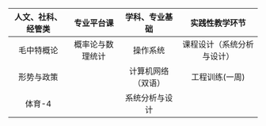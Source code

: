 | 人文、社科、经管类 |    专业平台课    |   学科、专业基础   |       实践性教学环节       |
| :----------------: | :--------------: | :----------------: | :------------------------: |
|     毛中特概论     | 概率论与数理统计 |      操作系统      | 课程设计（系统分析与设计） |
|     形势与政策     |                  | 计算机网络（双语） |       工程训练(一周)       |
|       体育-4       |                  |   系统分析与设计   |                            |